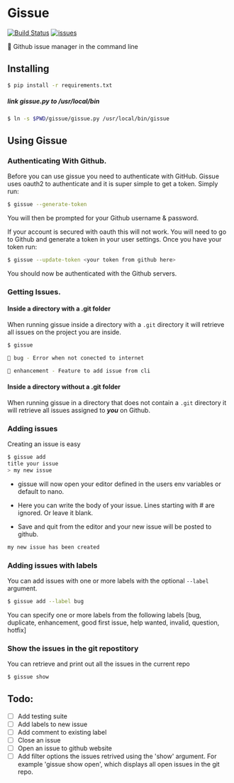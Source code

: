 # Gissue

[![Build Status](https://travis-ci.org/Sam-Lane/Gissue.svg?branch=master)](https://travis-ci.org/Sam-Lane/Gissue)
[![issues](https://img.shields.io/github/issues-raw/Sam-Lane/Gissue.svg)]()


🐙 Github issue manager in the command line

## Installing
```bash
$ pip install -r requirements.txt
```

##### link gissue.py to /usr/local/bin
```bash
$ ln -s $PWD/gissue/gissue.py /usr/local/bin/gissue
```

## Using Gissue

### Authenticating With Github.
Before you can use gissue you need to authenticate with GitHub. Gissue uses oauth2 to authenticate and it is super simple to get a token. Simply run:

```bash
$ gissue --generate-token
```

You will then be prompted for your Github username & password.

If your account is secured with oauth this will not work. You will need to go to Github and generate a token in your user settings. Once you have your token run:

```bash
$ gissue --update-token <your token from github here>
```

You should now be authenticated with the Github servers.


### Getting Issues.


#### Inside a directory with a .git folder
When running gissue inside a directory with a ```.git``` directory it will retrieve all issues on the project you are inside.
```bash
$ gissue

🐛 bug - Error when not conected to internet

💉 enhancement - Feature to add issue from cli
```


#### Inside a directory without a .git folder
When running gissue in a directory that does not contain a ```.git``` directory it will retrieve all issues assigned to ***you*** on Github.



### Adding issues
Creating an issue is easy

```bash
$ gissue add
title your issue
> my new issue
```

- gissue will now open your editor defined in the users env variables or default to nano.

- Here you can write the body of your issue. Lines starting with # are ignored. Or leave it blank.

- Save and quit from the editor and your new issue will be posted to github.

```bash
my new issue has been created
```

### Adding issues with labels
You can add issues with one or more labels with the optional ```--label``` argument.
```bash
$ gissue add --label bug
```
You can specify one or more labels from the following labels
[bug, duplicate, enhancement, good first issue, help wanted, invalid, question, hotfix]

### Show the issues in the git repostitory
You can retrieve and print out all the issues in the current repo
```bash
$ gissue show
```


## Todo:
- [ ] Add testing suite
- [ ] Add labels to new issue
- [ ] Add comment to existing label
- [ ] Close an issue
- [ ] Open an issue to github website
- [ ] Add filter options the issues retrived using the 'show' argument. For example 'gissue show open', which displays all open issues in the git repo.

